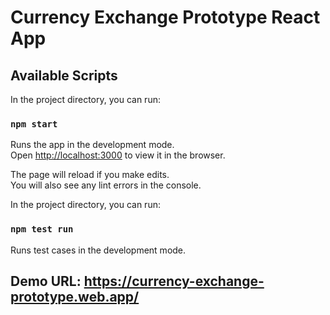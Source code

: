 # Currency Exchange Prototype React App

## Available Scripts

In the project directory, you can run:

### `npm start`

Runs the app in the development mode.\
Open [http://localhost:3000](http://localhost:3000) to view it in the browser.

The page will reload if you make edits.\
You will also see any lint errors in the console.

In the project directory, you can run:

### `npm test run`

Runs test cases in the development mode.


## Demo URL: https://currency-exchange-prototype.web.app/

